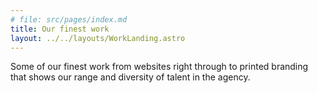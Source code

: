 ```yaml
---
# file: src/pages/index.md
title: Our finest work
layout: ../../layouts/WorkLanding.astro
---
```


Some of our finest work from websites right through to printed
branding that shows our range and diversity of talent in the agency.
